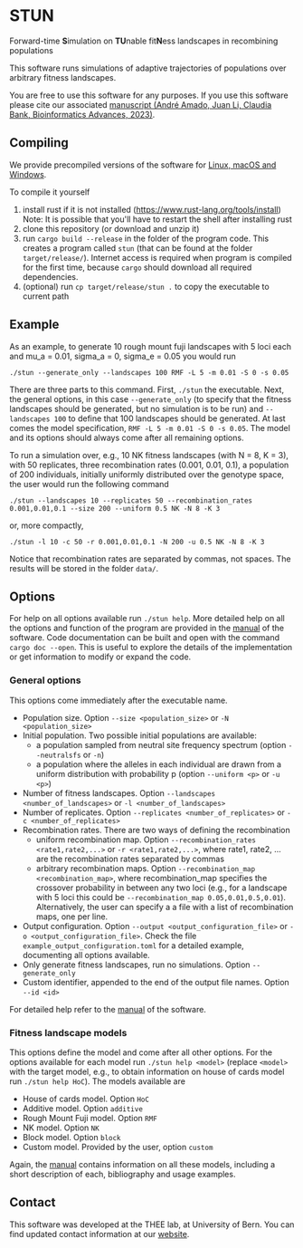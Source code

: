# STUN
Forward-time **S**imulation on **TU**nable fit**N**ess landscapes in recombining
populations

This software runs simulations of adaptive trajectories of populations over
arbitrary fitness landscapes.

You are free to use this software for any purposes. If you use this software
please cite our associated
[manuscript (André Amado, Juan Li, Claudia Bank, Bioinformatics Advances, 2023)](https://doi.org/10.1093/bioadv/vbad164).

## Compiling
We provide precompiled versions of the software for [Linux, macOS and
Windows](https://bit.ly/stun_manual_binaries).

To compile it yourself
1. install rust if it is not installed (https://www.rust-lang.org/tools/install)
   Note: It is possible that you'll have to restart the shell after installing
   rust
2. clone this repository (or download and unzip it)
3. run `cargo build --release` in the folder of the program code. This creates
   a program called `stun` (that can be found at the folder `target/release/`).
   Internet access is required when program is compiled for the first time,
   because `cargo` should download all required dependencies.
4. (optional) run `cp target/release/stun .` to copy the executable to current
   path

## Example
As an example, to generate 10 rough mount fuji landscapes with 5 loci each and
mu_a = 0.01, sigma_a = 0, sigma_e = 0.05 you would run
```
./stun --generate_only --landscapes 100 RMF -L 5 -m 0.01 -S 0 -s 0.05
```
There are three parts to this command. First, `./stun` the executable. Next, the
general options, in this case `--generate_only` (to specify that the fitness
landscapes should be generated, but no simulation is to be run) and
`--landscapes 100` to define that 100 landscapes should be generated. At last
comes the model specification, `RMF -L 5 -m 0.01 -S 0 -s 0.05`. The model and
its options should always come after all remaining options.

To run a simulation over, e.g., 10 NK fitness landscapes (with N = 8, K = 3),
with 50 replicates, three recombination rates (0.001, 0.01, 0.1), a population
of 200 individuals, initially uniformly distributed over the genotype space, the
user would run the following command
```
./stun --landscapes 10 --replicates 50 --recombination_rates 0.001,0.01,0.1 --size 200 --uniform 0.5 NK -N 8 -K 3
```
or, more compactly,
```
./stun -l 10 -c 50 -r 0.001,0.01,0.1 -N 200 -u 0.5 NK -N 8 -K 3
```
Notice that recombination rates are separated by commas, not spaces. The results
will be stored in the folder `data/`.

## Options
For help on all options available run `./stun help`. More detailed help on all
the options and function of the program are provided in the
[manual](manual/STUN_manual.pdf)
of the software. Code documentation can be built and open with the command
`cargo doc --open`. This is useful to explore the details of the implementation
or get information to modify or expand the code.

### General options
This options come immediately after the executable name.
* Population size. Option `--size <population_size>` or `-N <population_size>`
* Initial population. Two possible initial populations are available:
  - a population sampled from neutral site frequency spectrum (option
    `--neutralsfs` or `-n`)
  - a population where the alleles in each individual are drawn from a uniform
    distribution with probability p (option `--uniform <p>` or `-u <p>`)
* Number of fitness landscapes. Option `--landscapes <number_of_landscapes>` or
  `-l <number_of_landscapes>`
* Number of replicates. Option `--replicates <number_of_replicates>` or
  `-c <number_of_replicates>`
* Recombination rates. There are two ways of defining the recombination
  - uniform recombination map. Option `--recombination_rates <rate1,rate2,...>`
  or `-r <rate1,rate2,...>`, where rate1, rate2, ... are the recombination rates
  separated by commas
  - arbitrary recombination maps. Option
  `--recombination_map <recombination_map>`, where recombination_map specifies
  the crossover probability in between any two loci (e.g., for a landscape with
  5 loci this could be `--recombination_map 0.05,0.01,0.5,0.01`). Alternatively,
  the user can specify a a file with a list of recombination maps, one per line.
* Output configuration. Option `--output <output_configuration_file>` or
  `-o <output_configuration_file>`. Check the file
  `example_output_configuration.toml` for a detailed example, documenting all
  options available.
* Only generate fitness landscapes, run no simulations. Option `--generate_only`
* Custom identifier, appended to the end of the output file names. Option
  `--id <id>`

For detailed help refer to the [manual](manual/STUN_manual.pdf)
of the software.

### Fitness landscape models
This options define the model and come after all other options. For the
options available for each model run `./stun help <model>` (replace `<model>`
with the target model, e.g., to obtain information on house of cards model run
`./stun help HoC`). The models available are
* House of cards model. Option `HoC`
* Additive model. Option `additive`
* Rough Mount Fuji model. Option `RMF`
* NK model. Option `NK`
* Block model. Option `block`
* Custom model. Provided by the user, option `custom`

Again, the [manual](manual/STUN_manual.pdf)
contains information on all these models, including a short description of each,
bibliography and usage examples.

## Contact
This software was developed at the THEE lab, at University of Bern. You can find
updated contact information at our [website](https://banklab.github.io/people/).
